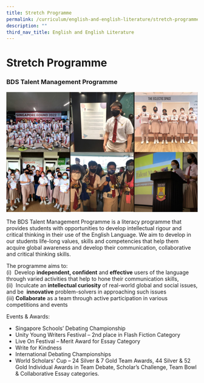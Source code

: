 ```yaml
---
title: Stretch Programme
permalink: /curriculum/english-and-english-literature/stretch-programme/
description: ""
third_nav_title: English and English Literature
---
```

Stretch Programme
=================


### BDS Talent Management Programme


![](/images/Eng1.jpg)


The BDS Talent Management Programme is a literacy programme that provides students with opportunities to develop intellectual rigour and critical thinking in their use of the English Language. We aim to develop in our students life-long values, skills and competencies that help them acquire global awareness and develop their communication, collaborative and critical thinking skills.  

The programme aims to: <br>
(i)  Develop <b>independent, confident</b> and <b>effective</b> users of the language through varied activities that help to hone their communication skills, <br>
(ii)  Inculcate an <b>intellectual curiosity</b> of real-world global and social issues, and be  <b>innovative</b> problem-solvers in approaching such issues <br>
(iii) <b>Collaborate</b> as a team through active participation in various competitions and events

Events & Awards: 
*   Singapore Schools’ Debating Championship
*   Unity Young Writers Festival – 2nd place in Flash Fiction Category
*   Live On Festival – Merit Award for Essay Category
*   Write for Kindness
*   International Debating Championships
*   World Scholars’ Cup – 24 Silver & 7 Gold Team Awards, 44 Silver & 52 Gold Individual Awards in Team Debate, Scholar’s Challenge, Team Bowl & Collaborative Essay categories.